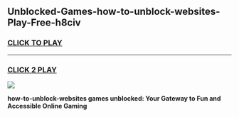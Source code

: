 
## Unblocked-Games-how-to-unblock-websites-Play-Free-h8civ
<h3>
<a href="https://premium76.site?title=how-to-unblock-websites&ref=10A">CLICK TO PLAY</a></h3>
<hr>

<h3>
<a href="https://premium76.site?title=how-to-unblock-websites&ref=10A">CLICK 2 PLAY</a>
  
</h3>

<a href="https://premium76.site?title=how-to-unblock-websites&ref=10A"><img src="https://clearcache.store/games.png"></a>


**how-to-unblock-websites games unblocked: Your Gateway to Fun and Accessible Online Gaming**
